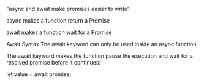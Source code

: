 "async and await make promises easier to write"

async makes a function return a Promise

await makes a function wait for a Promise

Await Syntax
The await keyword can only be used inside an async function.

The await keyword makes the function pause the execution and wait for a resolved promise before it continues:

let value = await promise;